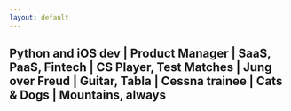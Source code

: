 ```yaml
---
layout: default
---
```

<div class="post-container">
    <div class="post">
        <h2>Python and iOS dev | Product Manager | SaaS, PaaS, Fintech | CS Player, Test Matches | Jung over Freud | Guitar, Tabla | Cessna trainee | Cats & Dogs | Mountains, always</h2>    
    </div>
</div>
